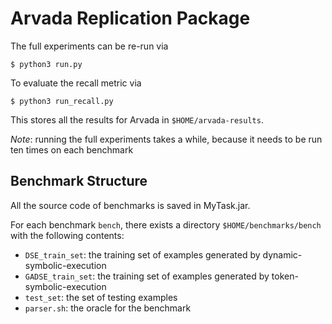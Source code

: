 # Arvada Replication Package

The full experiments can be re-run via
```
$ python3 run.py
```
To evaluate the recall metric via
```
$ python3 run_recall.py
```
This stores all the results for Arvada in `$HOME/arvada-results`.

*Note*: running the full experiments takes a while, because it needs to be run ten times on each benchmark

## Benchmark Structure

All the source code of benchmarks is saved in MyTask.jar.

For each benchmark `bench`, there exists a directory `$HOME/benchmarks/bench` with the following contents:
- `DSE_train_set`: the training set of examples generated by dynamic-symbolic-execution
- `GADSE_train_set`: the training set of examples generated by token-symbolic-execution
- `test_set`: the set of testing examples
- `parser.sh`: the oracle for the benchmark
